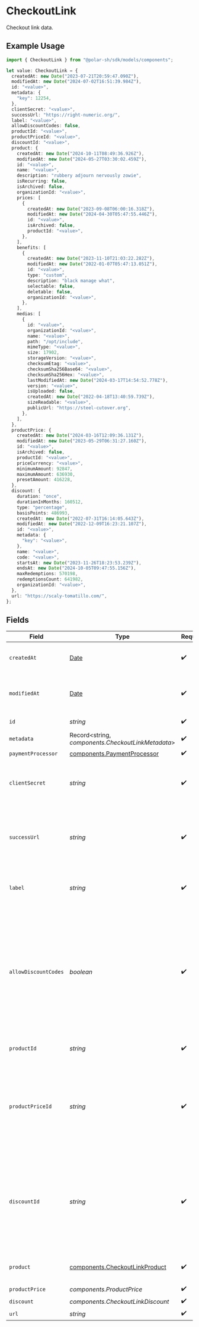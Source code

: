 # CheckoutLink

Checkout link data.

## Example Usage

```typescript
import { CheckoutLink } from "@polar-sh/sdk/models/components";

let value: CheckoutLink = {
  createdAt: new Date("2023-07-21T20:59:47.090Z"),
  modifiedAt: new Date("2024-07-02T16:51:39.984Z"),
  id: "<value>",
  metadata: {
    "key": 12254,
  },
  clientSecret: "<value>",
  successUrl: "https://right-numeric.org/",
  label: "<value>",
  allowDiscountCodes: false,
  productId: "<value>",
  productPriceId: "<value>",
  discountId: "<value>",
  product: {
    createdAt: new Date("2024-10-11T08:49:36.926Z"),
    modifiedAt: new Date("2024-05-27T03:30:02.459Z"),
    id: "<value>",
    name: "<value>",
    description: "rubbery adjourn nervously zowie",
    isRecurring: false,
    isArchived: false,
    organizationId: "<value>",
    prices: [
      {
        createdAt: new Date("2023-09-08T06:00:16.318Z"),
        modifiedAt: new Date("2024-04-30T05:47:55.446Z"),
        id: "<value>",
        isArchived: false,
        productId: "<value>",
      },
    ],
    benefits: [
      {
        createdAt: new Date("2023-11-10T21:03:22.282Z"),
        modifiedAt: new Date("2022-01-07T05:47:13.051Z"),
        id: "<value>",
        type: "custom",
        description: "black manage what",
        selectable: false,
        deletable: false,
        organizationId: "<value>",
      },
    ],
    medias: [
      {
        id: "<value>",
        organizationId: "<value>",
        name: "<value>",
        path: "/opt/include",
        mimeType: "<value>",
        size: 17902,
        storageVersion: "<value>",
        checksumEtag: "<value>",
        checksumSha256Base64: "<value>",
        checksumSha256Hex: "<value>",
        lastModifiedAt: new Date("2024-03-17T14:54:52.778Z"),
        version: "<value>",
        isUploaded: false,
        createdAt: new Date("2022-04-18T13:40:59.739Z"),
        sizeReadable: "<value>",
        publicUrl: "https://steel-cutover.org",
      },
    ],
  },
  productPrice: {
    createdAt: new Date("2024-03-16T12:09:36.131Z"),
    modifiedAt: new Date("2023-05-29T06:31:27.160Z"),
    id: "<value>",
    isArchived: false,
    productId: "<value>",
    priceCurrency: "<value>",
    minimumAmount: 92847,
    maximumAmount: 636930,
    presetAmount: 416228,
  },
  discount: {
    duration: "once",
    durationInMonths: 160512,
    type: "percentage",
    basisPoints: 486993,
    createdAt: new Date("2022-07-31T16:14:05.643Z"),
    modifiedAt: new Date("2022-12-09T16:23:21.107Z"),
    id: "<value>",
    metadata: {
      "key": "<value>",
    },
    name: "<value>",
    code: "<value>",
    startsAt: new Date("2023-11-26T18:23:53.239Z"),
    endsAt: new Date("2024-10-05T09:47:55.156Z"),
    maxRedemptions: 570198,
    redemptionsCount: 641982,
    organizationId: "<value>",
  },
  url: "https://scaly-tomatillo.com/",
};
```

## Fields

| Field                                                                                                                                                                      | Type                                                                                                                                                                       | Required                                                                                                                                                                   | Description                                                                                                                                                                |
| -------------------------------------------------------------------------------------------------------------------------------------------------------------------------- | -------------------------------------------------------------------------------------------------------------------------------------------------------------------------- | -------------------------------------------------------------------------------------------------------------------------------------------------------------------------- | -------------------------------------------------------------------------------------------------------------------------------------------------------------------------- |
| `createdAt`                                                                                                                                                                | [Date](https://developer.mozilla.org/en-US/docs/Web/JavaScript/Reference/Global_Objects/Date)                                                                              | :heavy_check_mark:                                                                                                                                                         | Creation timestamp of the object.                                                                                                                                          |
| `modifiedAt`                                                                                                                                                               | [Date](https://developer.mozilla.org/en-US/docs/Web/JavaScript/Reference/Global_Objects/Date)                                                                              | :heavy_check_mark:                                                                                                                                                         | Last modification timestamp of the object.                                                                                                                                 |
| `id`                                                                                                                                                                       | *string*                                                                                                                                                                   | :heavy_check_mark:                                                                                                                                                         | The ID of the object.                                                                                                                                                      |
| `metadata`                                                                                                                                                                 | Record<string, *components.CheckoutLinkMetadata*>                                                                                                                          | :heavy_check_mark:                                                                                                                                                         | N/A                                                                                                                                                                        |
| `paymentProcessor`                                                                                                                                                         | [components.PaymentProcessor](../../models/components/paymentprocessor.md)                                                                                                 | :heavy_check_mark:                                                                                                                                                         | N/A                                                                                                                                                                        |
| `clientSecret`                                                                                                                                                             | *string*                                                                                                                                                                   | :heavy_check_mark:                                                                                                                                                         | Client secret used to access the checkout link.                                                                                                                            |
| `successUrl`                                                                                                                                                               | *string*                                                                                                                                                                   | :heavy_check_mark:                                                                                                                                                         | URL where the customer will be redirected after a successful payment.                                                                                                      |
| `label`                                                                                                                                                                    | *string*                                                                                                                                                                   | :heavy_check_mark:                                                                                                                                                         | Optional label to distinguish links internally                                                                                                                             |
| `allowDiscountCodes`                                                                                                                                                       | *boolean*                                                                                                                                                                  | :heavy_check_mark:                                                                                                                                                         | Whether to allow the customer to apply discount codes. If you apply a discount through `discount_id`, it'll still be applied, but the customer won't be able to change it. |
| `productId`                                                                                                                                                                | *string*                                                                                                                                                                   | :heavy_check_mark:                                                                                                                                                         | ID of the product to checkout.                                                                                                                                             |
| `productPriceId`                                                                                                                                                           | *string*                                                                                                                                                                   | :heavy_check_mark:                                                                                                                                                         | ID of the product price to checkout. First available price will be selected unless an explicit price ID is set.                                                            |
| `discountId`                                                                                                                                                               | *string*                                                                                                                                                                   | :heavy_check_mark:                                                                                                                                                         | ID of the discount to apply to the checkout. If the discount is not applicable anymore when opening the checkout link, it'll be ignored.                                   |
| `product`                                                                                                                                                                  | [components.CheckoutLinkProduct](../../models/components/checkoutlinkproduct.md)                                                                                           | :heavy_check_mark:                                                                                                                                                         | Product data for a checkout link.                                                                                                                                          |
| `productPrice`                                                                                                                                                             | *components.ProductPrice*                                                                                                                                                  | :heavy_check_mark:                                                                                                                                                         | N/A                                                                                                                                                                        |
| `discount`                                                                                                                                                                 | *components.CheckoutLinkDiscount*                                                                                                                                          | :heavy_check_mark:                                                                                                                                                         | N/A                                                                                                                                                                        |
| `url`                                                                                                                                                                      | *string*                                                                                                                                                                   | :heavy_check_mark:                                                                                                                                                         | N/A                                                                                                                                                                        |